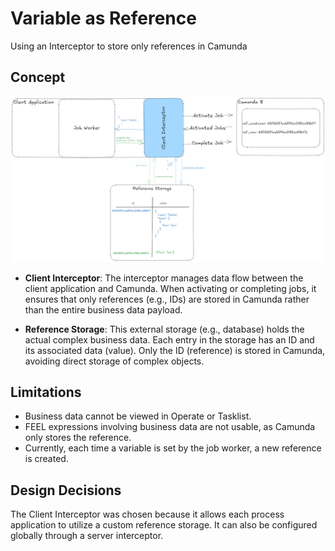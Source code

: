# Variable as Reference
 Using an Interceptor to store only references in Camunda


## Concept

![concept.png](concept.png)

- **Client Interceptor**: The interceptor manages data flow between the client application and Camunda. When activating or completing jobs, it ensures that only references (e.g., IDs) are stored in Camunda rather than the entire business data payload.

- **Reference Storage**: This external storage (e.g., database) holds the actual complex business data. Each entry in the storage has an ID and its associated data (value). Only the ID (reference) is stored in Camunda, avoiding direct storage of complex objects.

## Limitations

- Business data cannot be viewed in Operate or Tasklist.
- FEEL expressions involving business data are not usable, as Camunda only stores the reference.
- Currently, each time a variable is set by the job worker, a new reference is created.

## Design Decisions


The Client Interceptor was chosen because it allows each process application to utilize a custom reference storage. It can also be configured globally through a server interceptor.






